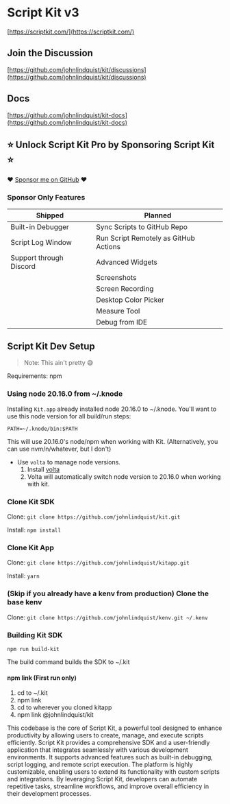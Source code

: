 # Script Kit v3

[https://scriptkit.com/](https://scriptkit.com/)

## Join the Discussion

[https://github.com/johnlindquist/kit/discussions](https://github.com/johnlindquist/kit/discussions)

## Docs

[https://github.com/johnlindquist/kit-docs](https://github.com/johnlindquist/kit-docs)

## ⭐️ Unlock Script Kit Pro by Sponsoring Script Kit ⭐️

❤️ [Sponsor me on GitHub](https://github.com/sponsors/johnlindquist/sponsorships?sponsor=johnlindquist&tier_id=235205) ❤️

### Sponsor Only Features

| Shipped | Planned |
| --- | --- |
| Built-in Debugger | Sync Scripts to GitHub Repo |
| Script Log Window | Run Script Remotely as GitHub Actions |
| Support through Discord | Advanced Widgets |
| | Screenshots |
| | Screen Recording |
| | Desktop Color Picker |
| | Measure Tool |
| | Debug from IDE |

## Script Kit Dev Setup

> Note: This ain't pretty 😅

Requirements: npm

### Using node 20.16.0 from ~/.knode

Installing `Kit.app` already installed node 20.16.0 to ~/.knode. You'll want to use this node version for all build/run steps:

`PATH=~/.knode/bin:$PATH`

This will use 20.16.0's node/npm when working with Kit. (Alternatively, you can use nvm/n/whatever, but I don't)

- Use `volta` to manage node versions.
    1. Install [volta](https://volta.sh/)
    2. Volta will automatically switch node version to 20.16.0 when working with kit.

### Clone Kit SDK

Clone:
`git clone https://github.com/johnlindquist/kit.git`

Install:
`npm install`

### Clone Kit App

Clone:
`git clone https://github.com/johnlindquist/kitapp.git`

Install:
`yarn`

### (Skip if you already have a kenv from production) Clone the base kenv

Clone:
`git clone https://github.com/johnlindquist/kenv.git ~/.kenv`

### Building Kit SDK

`npm run build-kit`

The build command builds the SDK to ~/.kit

#### npm link (First run only)

1. cd to ~/.kit
2. npm link
3. cd to wherever you cloned kitapp
4. npm link @johnlindquist/kit

This codebase is the core of Script Kit, a powerful tool designed to enhance productivity by allowing users to create, manage, and execute scripts efficiently. Script Kit provides a comprehensive SDK and a user-friendly application that integrates seamlessly with various development environments. It supports advanced features such as built-in debugging, script logging, and remote script execution. The platform is highly customizable, enabling users to extend its functionality with custom scripts and integrations. By leveraging Script Kit, developers can automate repetitive tasks, streamline workflows, and improve overall efficiency in their development processes.
